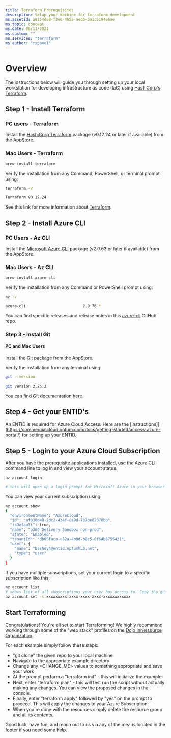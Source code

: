 ```yaml
---
title: Terraform Prerequisites
description: Setup your machine for terraform development
ms.assetid: a8154de8-f3ed-4b5a-aedb-ba1c6194e6ae
ms.topic: concept
ms.date: 06/11/2021
ms.custom: ""
ms.services: "terraform"
ms.author: "rspano1"
---
```


# Overview

The instructions below will guide you through setting up your local workstation for developing infrastructure as code (IaC) using [HashiCorp's Terraform](https://www.terraform.io).

## Step 1 - Install Terraform

### PC users - Terraform

Install the [HashiCorp Terraform](http://appstore.uhc.com/AppInfo/AppVersionId/19881?BackToList=/AppList/AppList) package (v0.12.24 or later if available) from the AppStore.

### Mac Users - Terraform

```powershell
brew install terraform
```

Verify the installation from any Command, PowerShell, or terminal prompt using:

```bash
terraform -v

Terraform v0.12.24
```

See this link for more information about [Terraform](https://www.terraform.io/).

## Step 2 - Install Azure CLI

### PC Users - Az CLI

Install the [Microsoft Azure CLI](http://appstore.uhc.com/AppInfo/AppVersionId/18476?BackToList=/AppList/AppList) package (v2.0.63 or later if available) from the AppStore.

### Mac Users - Az CLI

```bash
brew install azure-cli
```

Verify the installation from any Command or PowerShell prompt using:

```bash
az -v

azure-cli                         2.0.76 *
```

You can find specific releases and release notes in this [azure-cli](https://github.com/Azure/azure-cli/releases) GitHub repo.

### Step 3 - Install Git

#### PC and Mac Users

Install the [Git](http://appstore.uhc.com/AppInfo/AppVersionId/17318?BackToList=/AppList/AppList) package from the AppStore.

Verify the installation from any terminal using:

```bash
git --version

git version 2.26.2
```

You can find Git documentation [here](https://git-scm.com/doc).

## Step 4 - Get your ENTID's

An ENTID is required for Azure Cloud Access. Here are the [instructions]](https://commercialcloud.optum.com/docs/getting-started/access-azure-portal/) for setting up your ENTID.

## Step 5 - Login to your Azure Cloud Subscription

After you have the prerequisite applications installed, use the Azure CLI command line to log in and view your account status.

```bash
az account login

# this will open up a login prompt for Microsoft Azure in your browser - login there with your RSA token.
```

You can view your current subscription using:

```bash
az account show
{
  "environmentName": "AzureCloud",
  "id": "af030d48-2dc2-434f-8a9d-737be02070bb",
  "isDefault": true,
  "name": "o360 Delivery Sandbox non-prod",
  "state": "Enabled",
  "tenantId": "db05faca-c82a-4b9d-b9c5-0f64b6755421",
  "user": {
    "name": "bashey4@entid.optumhub.net",
    "type": "user"
  }
}
```

If you have multiple subscriptions, set your current login to a specific subscription like this:

```bash
az account list
# shows list of all subscriptions your user has access to. Copy the guid of the subscription you want to manage.
az account set -s xxxxxxxxx-xxxx-xxxx-xxxx-xxxxxxxxxxxx
```

## Start Terraforming

Congratulations! You're all set to start Terraforming! We highly recommend working through some of the "web stack" profiles on the [Dojo Innersource Organization](https://github.optum.com/Dojo360/azure-web-stack).

For each example simply follow these steps:

- "git clone" the given repo to your local machine
- Navigate to the appropriate example directory
- Change any &lt;CHANGE_ME&gt; values to something appropriate and save your work
- At the prompt perform a "terraform init" - this will initialize the example
- Next, enter "terraform plan" - this will test run the script without actually making any changes. You can view the proposed changes in the console.
- Finally, enter "terraform apply" followed by "yes" on the prompt to proceed. This will apply the changes to your Azure Subscription.
- When you're done with the resources simply delete the resource group and all its contents.

Good luck, have fun, and reach out to us via any of the means located in the footer if you need some help.
